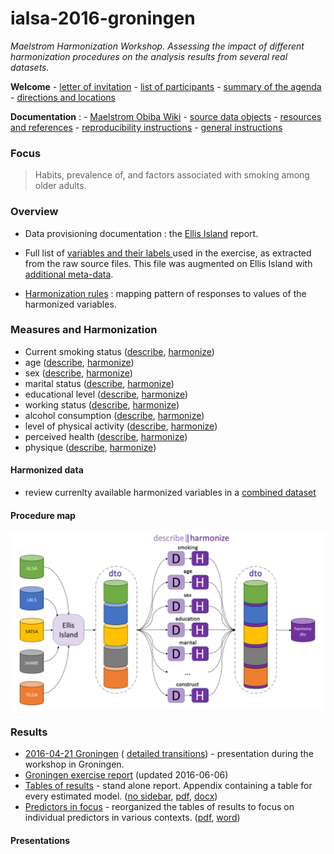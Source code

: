 # ialsa-2016-groningen 
*Maelstrom Harmonization Workshop. Assessing the impact of different harmonization procedures on the analysis results from several real datasets.*

**Welcome** - [letter of invitation](./documentation/log/invite.pdf) - [list of participants](./documentation/log/participants.pdf) - [summary of the agenda](./documentation/log/agenda.pdf) - [directions and locations](./documentation/log/directions.pdf) 

**Documentation** : - [Maelstrom Obiba Wiki](http://wiki.obiba.org/display/MHSA2016/Common+datasets+to+be+analyzed) - [source data objects](./data/contents.md)  - [resources and references](./documentation/resources-references.md) - [reproducibility instructions](./utility/reproducibility-instructions.md) - [general instructions](./documentation/general-instructions.md) 

### Focus
> Habits, prevalence of, and factors associated with smoking among older adults.  

### Overview
- Data provisioning documentation : the [Ellis Island](https://rawgit.com/IALSA/ialsa-2016-groningen-public/master/0-ellis-island.html) report.
- Full list of [variables and their labels ](https://github.com/IALSA/ialsa-2016-groningen/blob/master/data/meta/names-labels-live/names-labels-live.csv) used in the exercise, as extracted from the raw source files. This file was augmented on Ellis Island with [additional meta-data](https://rawgit.com/IALSA/ialsa-2016-groningen-public/master/view-meta-data.html).     

- [Harmonization rules](https://github.com/IALSA/ialsa-2016-groningen/tree/master/data/meta/h-rules) : mapping pattern of responses to values of the harmonized variables.

### Measures and Harmonization

- Current smoking status  ([describe](https://rawgit.com/IALSA/ialsa-2016-groningen-public/master/describe-smoking.html), [harmonize](https://rawgit.com/IALSA/ialsa-2016-groningen-public/master/harmonize-smoking.html))  
- age  ([describe](https://rawgit.com/IALSA/ialsa-2016-groningen-public/master/describe-age.html), [harmonize](https://rawgit.com/IALSA/ialsa-2016-groningen-public/master/harmonize-age.html))   
- sex  ([describe](https://rawgit.com/IALSA/ialsa-2016-groningen-public/master/describe-sex.html), [harmonize](https://rawgit.com/IALSA/ialsa-2016-groningen-public/master/harmonize-sex.html))  
- marital status   ([describe](https://rawgit.com/IALSA/ialsa-2016-groningen-public/master/describe-marital.html), [harmonize](https://rawgit.com/IALSA/ialsa-2016-groningen-public/master/harmonize-marital.html))  
- educational level  ([describe](https://rawgit.com/IALSA/ialsa-2016-groningen-public/master/describe-education.html), [harmonize](https://rawgit.com/IALSA/ialsa-2016-groningen-public/master/harmonize-education.html))    
- working status  ([describe](https://rawgit.com/IALSA/ialsa-2016-groningen-public/master/describe-work.html), [harmonize](https://rawgit.com/IALSA/ialsa-2016-groningen-public/master/harmonize-work.html)) 
- alcohol consumption ([describe](https://rawgit.com/IALSA/ialsa-2016-groningen-public/master/describe-alcohol.html), [harmonize](https://rawgit.com/IALSA/ialsa-2016-groningen-public/master/harmonize-alcohol.html))   
- level of physical activity  ([describe](https://rawgit.com/IALSA/ialsa-2016-groningen-public/master/describe-physact.html), [harmonize](https://rawgit.com/IALSA/ialsa-2016-groningen-public/master/harmonize-physact.html))  
- perceived health  ([describe](https://rawgit.com/IALSA/ialsa-2016-groningen-public/master/describe-health.html), [harmonize](https://rawgit.com/IALSA/ialsa-2016-groningen-public/master/harmonize-health.html))     
- physique  ([describe](https://rawgit.com/IALSA/ialsa-2016-groningen-public/master/describe-physique.html), [harmonize](https://rawgit.com/IALSA/ialsa-2016-groningen-public/master/harmonize-physique.html))     
	
#### Harmonized data
- review currenlty available harmonized variables in a [combined dataset](https://rawgit.com/IALSA/ialsa-2016-groningen-public/master/harmonized-data.html)

#### Procedure map
![](./libs/materials/ppt/procedure-map/Slide1.PNG)

### Results
- [2016-04-21 Groningen](https://rawgit.com/IALSA/ialsa-2016-groningen-public/master/2016-04-21-groningen-exercise-brief.pdf) ( [detailed transitions](https://rawgit.com/IALSA/ialsa-2016-groningen-public/master/2016-04-21-groningen-exercise.pdf)) - presentation during the workshop in Groningen.  
- [Groningen exercise report](https://rawgit.com/IALSA/ialsa-2016-groningen-public/master/exercise-report.html) (updated 2016-06-06)
- [Tables of results](https://rawgit.com/IALSA/ialsa-2016-groningen-public/master/results-tables.html) - stand alone report. Appendix containing a table for every estimated model. ([no sidebar](https://rawgit.com/IALSA/ialsa-2016-groningen/master/models/exercise-report-3/results-tables-nosidebar.html), [pdf](https://rawgit.com/IALSA/ialsa-2016-groningen/55497162623d68a9c41313a48cfc71a9535657ee/models/exercise-report-3/results-tables.pdf), [docx](https://rawgit.com/IALSA/ialsa-2016-groningen/55497162623d68a9c41313a48cfc71a9535657ee/models/exercise-report-3/results-tables.docx))
- [Predictors in focus](https://rawgit.com/IALSA/ialsa-2016-groningen/96a3b3d791794492c3fc7a4165461727efd107cf/models/exercise-report-3/predictors-in-focus.html) - reorganized the tables of results to focus on individual predictors in various contexts. ([pdf](https://rawgit.com/IALSA/ialsa-2016-groningen/96a3b3d791794492c3fc7a4165461727efd107cf/models/exercise-report-3/predictors-in-focus.pdf), [word](https://rawgit.com/IALSA/ialsa-2016-groningen/96a3b3d791794492c3fc7a4165461727efd107cf/models/exercise-report-3/predictors-in-focus.docx))

#### Presentations

